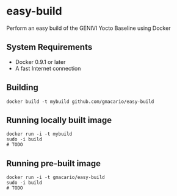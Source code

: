 easy-build
==========

Perform an easy build of the GENIVI Yocto Baseline using Docker

System Requirements
-------------------

* Docker 0.9.1 or later
* A fast Internet connection

Building
--------

```
docker build -t mybuild github.com/gmacario/easy-build
```

Running locally built image
---------------------------

```
docker run -i -t mybuild
sudo -i build
# TODO
```

Running pre-built image
-----------------------

```
docker run -i -t gmacario/easy-build
sudo -i build
# TODO
```
